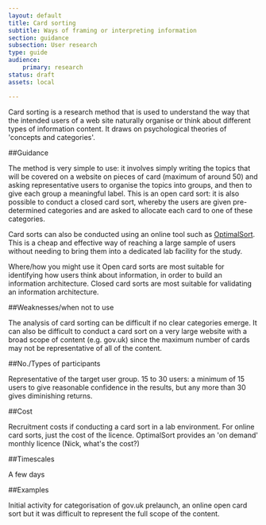 ```yaml
---
layout: default
title: Card sorting
subtitle: Ways of framing or interpreting information
section: guidance
subsection: User research
type: guide 
audience: 
    primary: research 
status: draft
assets: local

---
```

    
Card sorting is a research method that is used to understand the way that the intended users of a web site naturally organise or think about different types of information content.  It draws on psychological theories of 'concepts and categories'.

##Guidance

The method is very simple to use: it involves simply writing the topics that will be covered on a website on pieces of card (maximum of around 50) and asking representative users to organise the topics into groups, and then to give each group a meaningful label.  This is an open card sort: it is also possible to conduct a closed card sort, whereby the users are given pre-determined categories and are asked to allocate each card to one of these categories.

Card sorts can also be conducted using an online tool such as [OptimalSort](http://www.optimalworkshop.com/optimalsort.htm).  This is a cheap and effective way of reaching a large sample of users without needing to bring them into a dedicated lab facility for the study.

Where/how you might use it
Open card sorts are most suitable for identifying how users think about information, in order to build an information architecture.  Closed card sorts are most suitable for validating an information architecture.

##Weaknesses/when not to use

The analysis of card sorting can be difficult if no clear categories emerge.  It can also be difficult to conduct a card sort on a very large website with a broad scope of content (e.g. gov.uk) since the maximum number of cards may not be representative of all of the content.

##No./Types of participants

Representative of the target user group.  15 to 30 users: a minimum of 15 users to give reasonable confidence in the results, but any more than 30 gives diminishing returns.

##Cost

Recruitment costs if conducting a card sort in a lab environment.  For online card sorts, just the cost of the licence.  OptimalSort provides an 'on demand' monthly licence (Nick, what's the cost?)

##Timescales

A few days

##Examples

Initial activity for categorisation of gov.uk prelaunch, an online open card sort but it was difficult to represent the full scope of the content.
